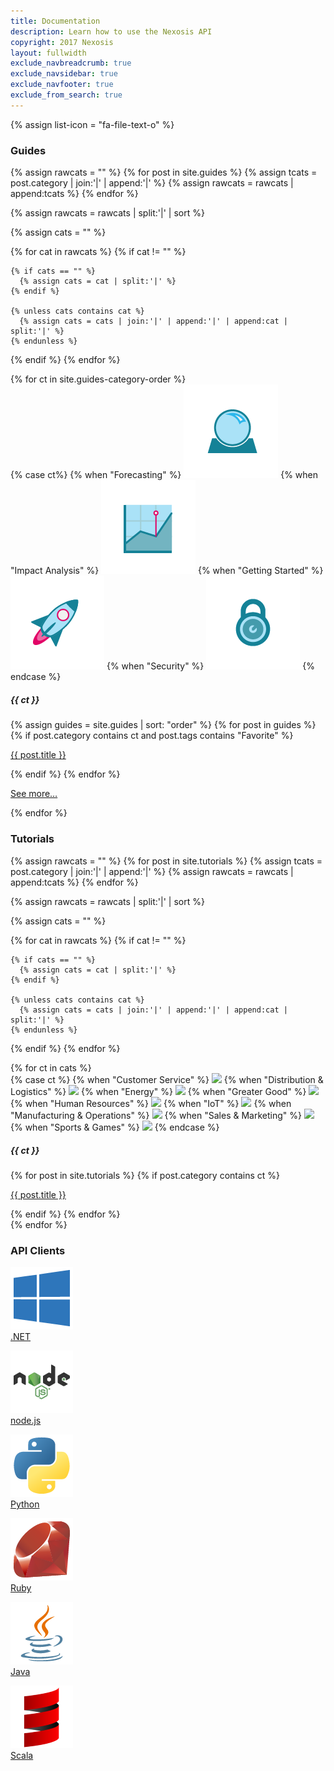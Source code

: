 ```yaml
---
title: Documentation
description: Learn how to use the Nexosis API
copyright: 2017 Nexosis 
layout: fullwidth
exclude_navbreadcrumb: true
exclude_navsidebar: true
exclude_navfooter: true
exclude_from_search: true
---
```


{% assign list-icon = "fa-file-text-o" %}

<!-- Guides -->
<div class="row">
  <div class="col-sm-12 col-md-12 col-lg-12 col-xl-12">
    <h3 class="badge badge-info">Guides</h3>
  </div>
</div>

{% assign rawcats = "" %}
{% for post in site.guides %}
  {% assign tcats = post.category | join:'|' | append:'|' %}
  {% assign rawcats = rawcats | append:tcats %}
{% endfor %}

{% assign rawcats = rawcats | split:'|' | sort %}

{% assign cats = "" %}

{% for cat in rawcats %}
  {% if cat != "" %}

    {% if cats == "" %}
      {% assign cats = cat | split:'|' %}
    {% endif %}

    {% unless cats contains cat %}
      {% assign cats = cats | join:'|' | append:'|' | append:cat | split:'|' %}
    {% endunless %}
  {% endif %}
{% endfor %}

<div class="row">
  {% for ct in site.guides-category-order %}
    <div class="col-sm-12 col-md-6 col-lg-6 col-xl-6">
        <div class="panel guides bg-color-lightGray">
          <div class="panel-body">
            <div class="row">
              <div class="col-sm-4 col-md-4 col-lg-4 col-xl-4">
                {% case ct%}
                {% when "Forecasting" %}
                  <img src="/assets/img/forecasting.png">
                {% when "Impact Analysis" %}
                  <img src="/assets/img/impact-analysis.png">
                {% when "Getting Started" %}
                  <img src="/assets/img/getting-started.png">
                {% when "Security" %}
                  <img src="/assets/img/security.png">
                {% endcase %}
              </div>
              <div class="col-sm-8 col-md-8 col-lg-8 col-xl-8">
                <h5 id="{{ ct | slugify }}" style="margin-top:20px;">{{ ct }}</h5>
                {% assign guides = site.guides | sort: "order" %}
                {% for post in guides %}
                  {% if post.category contains ct and post.tags contains "Favorite" %}
                    <p class="post-listing"><i class="fa {{list-icon}}"></i> <a href="{{ site.url }}{{ post.url }}">{{ post.title }}</a></p>
                  {% endif %}
                {% endfor %}
                <p class="post-listing"><i class="fa {{list-icon}}"></i> <a href="/guides#{{ ct }}">See more…</a></p>
              </div>
            </div>
          </div>
        </div>
      </div>
  {% endfor %}
</div>

<!-- Tutorials -->
<div class="row">
  <div class="col-sm-12 col-md-12 col-lg-12 col-xl-12">
    <h3 class="badge badge-success">Tutorials</h3>
  </div>
</div>

{% assign rawcats = "" %}
{% for post in site.tutorials %}
  {% assign tcats = post.category | join:'|' | append:'|' %}
  {% assign rawcats = rawcats | append:tcats %}
{% endfor %}

{% assign rawcats = rawcats | split:'|' | sort %}

{% assign cats = "" %}

{% for cat in rawcats %}
  {% if cat != "" %}

    {% if cats == "" %}
      {% assign cats = cat | split:'|' %}
    {% endif %}

    {% unless cats contains cat %}
      {% assign cats = cats | join:'|' | append:'|' | append:cat | split:'|' %}
    {% endunless %}
  {% endif %}
{% endfor %}

<div class="row">
  {% for ct in cats %}
    <div class="col-sm-12 col-md-6 col-lg-4 col-xl-4">
        <div class="panel bg-color-lightGray">
          <div class="panel-body">
            <div class="row">
              <div class="col-sm-4 col-md-4 col-lg-4 col-xl-4">
                {% case ct %}
                  {% when "Customer Service" %}
                    <img src="http://nexosis.com/assets/img/use-case/customer-service.png" style="width:100px;">
                  {% when "Distribution & Logistics" %}
                    <img src="http://nexosis.com/assets/img/use-case/distribution-logistics.png" style="width:100px;">
                  {% when "Energy" %}
                    <img src="http://nexosis.com/assets/img/use-case/energy.png" style="width:100px;">
                  {% when "Greater Good" %}
                    <img src="http://nexosis.com/assets/img/use-case/greater-good.png" style="width:100px;">
                  {% when "Human Resources" %}
                    <img src="http://nexosis.com/assets/img/use-case/human-resources.png" style="width:100px;">
                  {% when "IoT" %}
                    <img src="http://nexosis.com/assets/img/use-case/IoT.png" style="width:100px;">
                  {% when "Manufacturing & Operations" %}
                    <img src="http://nexosis.com/assets/img/use-case/manufacturing-operations.png" style="width:100px;">
                  {% when "Sales & Marketing" %}
                    <img src="http://nexosis.com/assets/img/use-case/sales-marketing.png" style="width:100px;">
                  {% when "Sports & Games" %}
                    <img src="http://docs.nexosis.com/assets/img/sports-games.png" style="width:100px;">
                {% endcase %}
              </div>
              <div class="col-sm-8 col-md-8 col-lg-8 col-xl-8">
                <h5 id="{{ ct | slugify }}" style="margin-top: 20px;">{{ ct }}</h5>
                {% for post in site.tutorials %}
                  {% if post.category contains ct %}
                    <p class="post-listing"><i class="fa {{list-icon}}"></i> <a href="{{ site.url }}{{ post.url }}">{{ post.title }}</a></p>  
                  {% endif %}
                {% endfor %}
              </div>
            </div>
          </div>
        </div>
      </div>
  {% endfor %}
</div>

<!-- API Clients -->
<div class="row">
  <div class="col-sm-12 col-md-12 col-lg-12 col-xl-12">
    <h3 class="badge badge-warning">API Clients</h3>
  </div>
</div>
<div id="api-clients" class="row">
  <div class="col-sm-12 col-md-12 col-lg-12 col-xl-12">
    <div class="panel bg-color-lightGray">
      <div class="panel-body">
          <div class="row">
            <div class="col-sm-2 col-md-1 col-lg-1 col-xl-1">
              <p class="center">
                <a href="/clients/dotnet">
                  <img src="/assets/img/dotnet.png" class="responsive"> <br />
                  <span class="small">.NET</span>
                </a>
              </p>
            </div>
            <div class="col-sm-2 col-md-1 col-lg-1 col-xl-1">
              <p class="center">
                <a href="/clients/nodejs">
                  <img src="/assets/img/nodejs.png" class="responsive"> <br />
                  <span class="small">node.js</span>
                </a>
              </p>
            </div>
            <div class="col-sm-2 col-md-1 col-lg-1 col-xl-1">
              <p class="center">
                <a href="/clients/python">
                  <img src="/assets/img/python.png" class="responsive"> <br />
                  <span class="small">Python</span>
                </a>
              </p>
            </div>
            <div class="col-sm-2 col-md-1 col-lg-1 col-xl-1">
              <p class="center">
                <a href="/clients/ruby">
                  <img src="/assets/img/ruby.png" class="responsive"> <br />
                  <span class="small">Ruby</span>
                </a>
              </p>
            </div>
             <div class="col-sm-2 col-md-1 col-lg-1 col-xl-1">
              <p class="center">
                <a href="/clients/java">
                  <img src="/assets/img/java.png" class="responsive"> <br />
                  <span class="small">Java</span>
                </a>
              </p>
            </div>
             <div class="col-sm-2 col-md-1 col-lg-1 col-xl-1">
              <p class="center">
                <a href="/clients/scala">
                  <img src="/assets/img/scala.png" class="responsive"> <br />
                  <span class="small">Scala</span>
                </a>
              </p>
            </div>
          </div>
      </div>
    </div>
  </div>
</div>